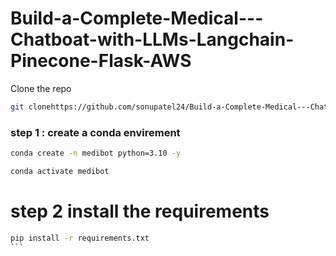 
# Build-a-Complete-Medical---Chatboat-with-LLMs-Langchain-Pinecone-Flask-AWS


Clone the repo 

````bash
git clonehttps://github.com/sonupatel24/Build-a-Complete-Medical---Chatboat-with-LLMs-Langchain-Pinecone-Flask-AWS.git
 ````


 ### step 1 : create a conda envirement 

 ````bash
 conda create -n medibot python=3.10 -y
 ````


 ````bash
 conda activate medibot
 ````


 # step 2 install the requirements

````bash
pip install -r requirements.txt
```



